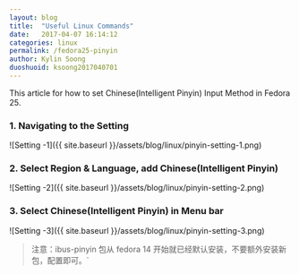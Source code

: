 ```yaml
---
layout: blog
title:  "Useful Linux Commands"
date:   2017-04-07 16:14:12
categories: linux
permalink: /fedora25-pinyin
author: Kylin Soong
duoshuoid: ksoong2017040701
---
```


This article for how to set Chinese(Intelligent Pinyin) Input Method in Fedora 25.

### 1. Navigating to the Setting

![Setting -1]({{ site.baseurl }}/assets/blog/linux/pinyin-setting-1.png)

### 2. Select Region & Language, add Chinese(Intelligent Pinyin)

![Setting -2]({{ site.baseurl }}/assets/blog/linux/pinyin-setting-2.png)

### 3. Select Chinese(Intelligent Pinyin) in Menu bar

![Setting -3]({{ site.baseurl }}/assets/blog/linux/pinyin-setting-3.png)

> 注意：ibus-pinyin 包从 fedora 14 开始就已经默认安装，不要额外安装新包，配置即可。`

